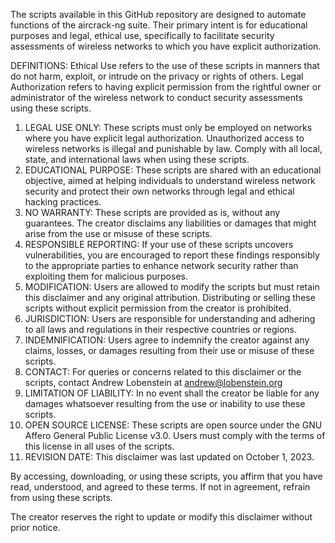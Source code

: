 The scripts available in this GitHub repository are designed to automate functions of the aircrack-ng suite. Their primary intent is for educational purposes and legal, ethical use, specifically to facilitate security assessments of wireless networks to which you have explicit authorization.

DEFINITIONS:
Ethical Use refers to the use of these scripts in manners that do not harm, exploit, or intrude on the privacy or rights of others.
Legal Authorization refers to having explicit permission from the rightful owner or administrator of the wireless network to conduct security assessments using these scripts.

1. LEGAL USE ONLY: These scripts must only be employed on networks where you have explicit legal authorization. Unauthorized access to wireless networks is illegal and punishable by law. Comply with all local, state, and international laws when using these scripts.
2. EDUCATIONAL PURPOSE: These scripts are shared with an educational objective, aimed at helping individuals to understand wireless network security and protect their own networks through legal and ethical hacking practices.
3. NO WARRANTY: These scripts are provided as is, without any guarantees. The creator disclaims any liabilities or damages that might arise from the use or misuse of these scripts.
4. RESPONSIBLE REPORTING: If your use of these scripts uncovers vulnerabilities, you are encouraged to report these findings responsibly to the appropriate parties to enhance network security rather than exploiting them for malicious purposes.
5. MODIFICATION: Users are allowed to modify the scripts but must retain this disclaimer and any original attribution. Distributing or selling these scripts without explicit permission from the creator is prohibited.
6. JURISDICTION: Users are responsible for understanding and adhering to all laws and regulations in their respective countries or regions.
7. INDEMNIFICATION: Users agree to indemnify the creator against any claims, losses, or damages resulting from their use or misuse of these scripts.
8. CONTACT: For queries or concerns related to this disclaimer or the scripts, contact Andrew Lobenstein at andrew@lobenstein.org
9. LIMITATION OF LIABILITY: In no event shall the creator be liable for any damages whatsoever resulting from the use or inability to use these scripts.
10. OPEN SOURCE LICENSE: These scripts are open source under the GNU Affero General Public License v3.0. Users must comply with the terms of this license in all uses of the scripts.
11. REVISION DATE: This disclaimer was last updated on October 1, 2023.

By accessing, downloading, or using these scripts, you affirm that you have read, understood, and agreed to these terms. If not in agreement, refrain from using these scripts.

The creator reserves the right to update or modify this disclaimer without prior notice.
